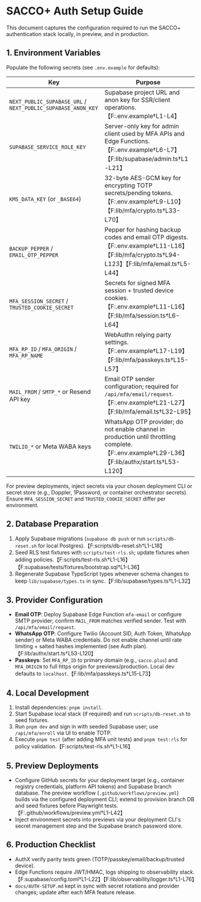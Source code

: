 # SACCO+ Auth Setup Guide

This document captures the configuration required to run the SACCO+ authentication stack locally, in preview, and in production.

## 1. Environment Variables
Populate the following secrets (see `.env.example` for defaults):

| Key | Purpose |
| --- | --- |
| `NEXT_PUBLIC_SUPABASE_URL` / `NEXT_PUBLIC_SUPABASE_ANON_KEY` | Supabase project URL and anon key for SSR/client operations.【F:.env.example†L1-L4】 |
| `SUPABASE_SERVICE_ROLE_KEY` | Server-only key for admin client used by MFA APIs and Edge Functions.【F:.env.example†L6-L7】【F:lib/supabase/admin.ts†L1-L21】 |
| `KMS_DATA_KEY` (or `_BASE64`) | 32-byte AES-GCM key for encrypting TOTP secrets/pending tokens.【F:.env.example†L9-L10】【F:lib/mfa/crypto.ts†L33-L70】 |
| `BACKUP_PEPPER` / `EMAIL_OTP_PEPPER` | Pepper for hashing backup codes and email OTP digests.【F:.env.example†L11-L16】【F:lib/mfa/crypto.ts†L94-L123】【F:lib/mfa/email.ts†L5-L44】 |
| `MFA_SESSION_SECRET` / `TRUSTED_COOKIE_SECRET` | Secrets for signed MFA session + trusted device cookies.【F:.env.example†L11-L16】【F:lib/mfa/session.ts†L6-L64】 |
| `MFA_RP_ID` / `MFA_ORIGIN` / `MFA_RP_NAME` | WebAuthn relying party settings.【F:.env.example†L17-L19】【F:lib/mfa/passkeys.ts†L15-L57】 |
| `MAIL_FROM` / `SMTP_*` or Resend API key | Email OTP sender configuration; required for `/api/mfa/email/request`.【F:.env.example†L21-L27】【F:lib/mfa/email.ts†L32-L95】 |
| `TWILIO_*` or Meta WABA keys | WhatsApp OTP provider; do not enable channel in production until throttling complete.【F:.env.example†L29-L36】【F:lib/authx/start.ts†L53-L120】 |

For preview deployments, inject secrets via your chosen deployment CLI or secret store (e.g., Doppler, 1Password, or container orchestrator secrets). Ensure `MFA_SESSION_SECRET` and `TRUSTED_COOKIE_SECRET` differ per environment.

## 2. Database Preparation
1. Apply Supabase migrations (`supabase db push` or run `scripts/db-reset.sh` for local Postgres).【F:scripts/db-reset.sh†L1-L18】
2. Seed RLS test fixtures with `scripts/test-rls.sh`; update fixtures when adding policies.【F:scripts/test-rls.sh†L1-L16】【F:supabase/tests/fixtures/bootstrap.sql†L1-L36】
3. Regenerate Supabase TypeScript types whenever schema changes to keep `lib/supabase/types.ts` in sync.【F:lib/supabase/types.ts†L1-L32】

## 3. Provider Configuration
- **Email OTP**: Deploy Supabase Edge Function `mfa-email` or configure SMTP provider; confirm `MAIL_FROM` matches verified sender. Test with `/api/mfa/email/request`.
- **WhatsApp OTP**: Configure Twilio (Account SID, Auth Token, WhatsApp sender) or Meta WABA credentials. Do not enable channel until rate limiting + salted hashes implemented (see Auth plan).【F:lib/authx/start.ts†L53-L120】
- **Passkeys**: Set `MFA_RP_ID` to primary domain (e.g., `sacco.plus`) and `MFA_ORIGIN` to full https origin for previews/production. Local dev defaults to `localhost`.【F:lib/mfa/passkeys.ts†L15-L73】

## 4. Local Development
1. Install dependencies: `pnpm install`.
2. Start Supabase local stack (if required) and run `scripts/db-reset.sh` to seed fixtures.
3. Run `pnpm dev` and sign in with seeded Supabase user; use `/api/mfa/enroll` via UI to enable TOTP.
4. Execute `pnpm test` (after adding MFA unit tests) and `pnpm test:rls` for policy validation.【F:scripts/test-rls.sh†L1-L16】

## 5. Preview Deployments
- Configure GitHub secrets for your deployment target (e.g., container registry credentials, platform API tokens) and Supabase branch database. The preview workflow (`.github/workflows/preview.yml`) builds via the configured deployment CLI; extend to provision branch DB and seed fixtures before Playwright tests.【F:.github/workflows/preview.yml†L1-L42】
- Inject environment secrets into previews via your deployment CLI's secret management step and the Supabase branch password store.

## 6. Production Checklist
- AuthX verify parity tests green (TOTP/passkey/email/backup/trusted device).
- Edge Functions require JWT/HMAC, logs shipping to observability stack.【F:supabase/config.toml†L1-L22】【F:lib/observability/logger.ts†L1-L76】
- `docs/AUTH-SETUP.md` kept in sync with secret rotations and provider changes; update after each MFA feature release.
